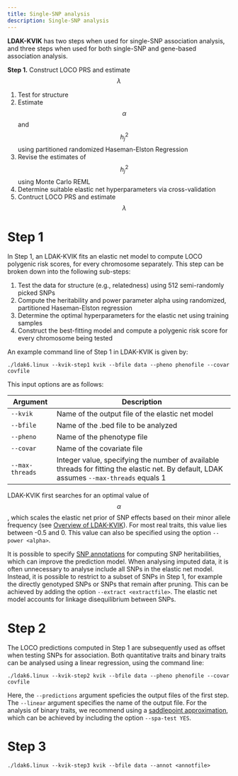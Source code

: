 ```yaml
---
title: Single-SNP analysis
description: Single-SNP analysis
---
```


<script type="text/javascript" async
  src="https://cdnjs.cloudflare.com/ajax/libs/mathjax/2.7.7/MathJax.js?config=TeX-MML-AM_CHTML">
</script>

**LDAK-KVIK** has two steps when used for single-SNP association analysis, and three steps when used for both single-SNP and gene-based association analysis.


**Step 1.** Construct LOCO PRS and estimate $$\lambda$$
   1. Test for structure
   2. Estimate $$\alpha$$ and $$h^2_j$$ using partitioned randomized Haseman-Elston Regression
   3. Revise the estimates of $$h^2_j$$ using Monte Carlo REML
   4. Determine suitable elastic net hyperparameters via cross-validation
   5. Contruct LOCO PRS and estimate $$\lambda$$


# Step 1

In Step 1, an LDAK-KVIK fits an elastic net model to compute LOCO polygenic risk scores, for every chromosome separately. This step can be broken down into the following sub-steps:

1. Test the data for structure (e.g., relatedness) using 512 semi-randomly picked SNPs
2. Compute the heritability and power parameter alpha using randomized, partitioned Haseman-Elston regression
3. Determine the optimal hyperparameters for the elastic net using training samples
4. Construct the best-fitting model and compute a polygenic risk score for every chromosome being tested

An example command line of Step 1 in LDAK-KVIK is given by:

```
./ldak6.linux --kvik-step1 kvik --bfile data --pheno phenofile --covar covfile
```

This input options are as follows:

| Argument |  Description | 
|------------|--------|
|`--kvik`    | Name of the output file of the elastic net model   |
|`--bfile`   | Name of the .bed file to be analyzed      |
|`--pheno`   | Name of the phenotype file      |
|`--covar`   | Name of the covariate file     |
|`--max-threads`   | Integer value, specifying the number of available threads for fitting the elastic net. By default, LDAK assumes `--max-threads` equals 1      |

LDAK-KVIK first searches for an optimal value of $$\alpha$$, which scales the elastic net prior of SNP effects based on their minor allele frequency (see [Overview of LDAK-KVIK](/docs/assoc)). For most real traits, this value lies between -0.5 and 0. This value can also be specified using the option `--power <alpha>`.

It is possible to specify [SNP annotations](http://dougspeed.com/pre-computed-tagging-files/) for computing SNP heritabilities, which can improve the prediction model. When analysing imputed data, it is often unnecessary to analyse include all SNPs in the elastic net model. Instead, it is possible to restrict to a subset of SNPs in Step 1, for example the directly genotyped SNPs or SNPs that remain after pruning. This can be achieved by adding the option `--extract <extractfile>`. The elastic net model accounts for linkage disequilibrium between SNPs. 

# Step 2

The LOCO predictions computed in Step 1 are subsequently used as offset when testing SNPs for association. Both quantitative traits and binary traits can be analysed using a linear regression, using the command line:

```
./ldak6.linux --kvik-step2 kvik --bfile data --pheno phenofile --covar covfile
```

Here, the `--predictions` argument speficies the output files of the first step. The `--linear` argument specifies the name of the output file. For the analysis of binary traits, we recommend using a [saddlepoint approximation](/docs/assoc/spa), which can be achieved by including the option `--spa-test YES`. 

# Step 3

```
./ldak6.linux --kvik-step3 kvik --bfile data --annot <annotfile>
```
